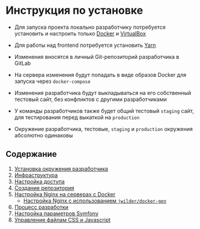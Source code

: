 Инструкция по установке
=======================

* Для запуска проекта локально разработчику потребуется установить и настроить только [Docker][1] и [VirtualBox][2]

* Для работы над frontend потребуется установить [Yarn][3]

* Изменения вносятся в личный Git-репозиторий разработчика в GitLab
 
* На сервера изменения будут попадать в виде образов Docker для запуска через `docker-compose`

* Изменения разработчика будут выкладываться на его собственный тестовый сайт, без конфликтов с другими разработчиками

* У команды разработчиков также будет общий тестовый `staging` сайт, для тестирования перед выкаткой на `production`

* Окружение разработчика, тестовые, `staging` и `production` окружения абсолютно одинаковы

## Содержание

1. [Установка окружения разработчика](01-local.md)
2. [Инфраструктура](02-infrastructure.md)
3. [Настройка доступа](03-access.md)
4. [Создание репозитория](04-repository.md)
5. [Настройка Nginx на серверах с Docker](05-nginx.md)
    * [Настройка Nginx с использованием `jwilder/docker-gen`](05-nginx-dockergen.md)
6. [Процесс разработки](06-workflow.md)
7. [Настройка параметров Symfony](07-parameters.md)
8. [Управление файлам CSS и Javascript](08-frontend.md)

[1]: https://www.docker.com/products/docker-toolbox
[2]: https://www.virtualbox.org/
[3]: https://yarnpkg.com/
